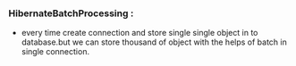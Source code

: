 ### HibernateBatchProcessing :
- every time create connection and store single single object in to database.but we can store thousand of object with the helps of batch in single connection.
